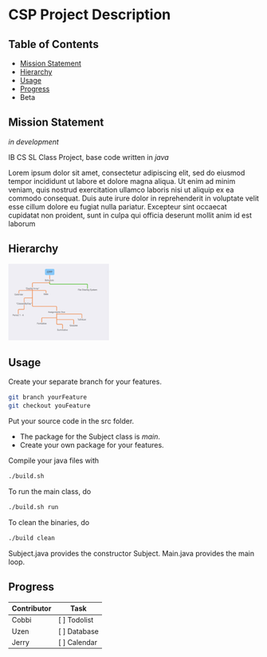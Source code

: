 # CSP Project Description

## Table of Contents

- [Mission Statement](#mission-statement)
- [Hierarchy](#hierarchy)
- [Usage](#usage)
- [Progress](#progress)
- Beta

## Mission Statement

*in development*

IB CS SL Class Project, base code written in *java*  

Lorem ipsum dolor sit amet, consectetur adipiscing elit, sed do eiusmod tempor incididunt ut labore et dolore magna aliqua. Ut enim ad minim veniam, quis nostrud exercitation ullamco laboris nisi ut aliquip ex ea commodo consequat. Duis aute irure dolor in reprehenderit in voluptate velit esse cillum dolore eu fugiat nulla pariatur. Excepteur sint occaecat cupidatat non proident, sunt in culpa qui officia deserunt mollit anim id est laborum

## Hierarchy
<img src="./README-Files/Hierarchy.jpg" width="40%">

## Usage
Create your separate branch for your features.
```bash
git branch yourFeature
git checkout youFeature
```

Put your source code in the src folder.

- The package for the Subject class is *main*.
- Create your own package for your features.

Compile your java files with
```bash
./build.sh
```

To run the main class, do
```bash
./build.sh run
```

To clean the binaries, do
```bash
./build clean
```

Subject.java provides the constructor Subject.
Main.java provides the main loop.

## Progress

Contributor | Task         |
----------- | ------------ |
Cobbi       | [ ] Todolist |
Uzen        | [ ] Database |
Jerry       | [ ] Calendar |
